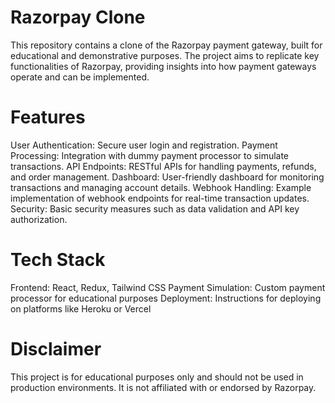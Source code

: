 # Razorpay Clone
This repository contains a clone of the Razorpay payment gateway, built for educational and demonstrative purposes. The project aims to replicate key functionalities of Razorpay, providing insights into how payment gateways operate and can be implemented.
# Features
User Authentication: Secure user login and registration.
Payment Processing: Integration with dummy payment processor to simulate transactions.
API Endpoints: RESTful APIs for handling payments, refunds, and order management.
Dashboard: User-friendly dashboard for monitoring transactions and managing account details.
Webhook Handling: Example implementation of webhook endpoints for real-time transaction updates.
Security: Basic security measures such as data validation and API key authorization.
# Tech Stack
Frontend: React, Redux, Tailwind CSS
Payment Simulation: Custom payment processor for educational purposes
Deployment: Instructions for deploying on platforms like Heroku or Vercel
# Disclaimer
This project is for educational purposes only and should not be used in production environments. It is not affiliated with or endorsed by Razorpay.
